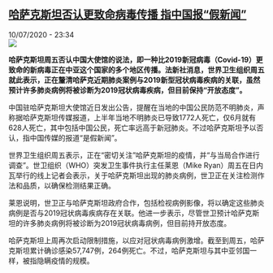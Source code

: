 <!--1594418182000-->
[哈萨克斯坦否认更致命病毒传播 指中国报“假新闻”](http://www.rfi.fr//cn/%E4%B8%AD%E5%9B%BD/20200710-%E5%93%88%E8%90%A8%E5%85%8B%E6%96%AF%E5%9D%A6%E5%90%A6%E8%AE%A4%E6%9B%B4%E8%87%B4%E5%91%BD%E7%97%85%E6%AF%92%E4%BC%A0%E6%92%AD-%E6%8C%87%E4%B8%AD%E5%9B%BD%E6%8A%A5-%E5%81%87%E6%96%B0%E9%97%BB)
------

<div>10/07/2020 - 23:34</div><img src="https://s.rfi.fr/media/display/2a87c7fa-c2f5-11ea-ba90-005056a98db9/w:310/p:16x9/2020-07-08T000000Z_149152384_RC21PH9BXH0E_RTRMADP_3_HEALTH-CORONAVIRUS-CENTRALASIA.JPG"><p><strong>哈萨克斯坦周五否认中国大使馆的说法，即一种比2019新冠病毒（Covid-19）更致命的新病毒正在中亚这个国家的多个地区传播。法新社消息，世界卫生组织周五就此表示，正在釐清哈萨克近期肺炎案例与2019新型冠状病毒疾病的关联，虽然预计许多肺炎病例将被诊断为2019冠状病毒疾病，但目前保持“开放态度”。</strong></p><div class="t-content__body u-clearfix"><div class="m-interstitial"></div><p>中国驻哈萨克斯坦大使馆近日发出公告，提醒在当地的中国公民防范不明肺炎，声称据哈萨克斯坦传媒报道，上半年当地不明肺炎已导致1772人死亡，仅6月就有628人死亡，其中包括中国公民，死亡率远高于新冠肺炎。不过哈萨克斯坦予以否认，指中国传媒的报道“是假新闻”。</p><p>世界卫生组织周五表示，正在“密切关注”哈萨克斯坦的疫情，并“与当局合作进行调查”。世卫组织（WHO）突发卫生事件执行主任莱恩（Mike Ryan）周五在日内瓦举行的线上记者会表示，关于哈萨克斯坦出现的肺炎病例，世卫正在关注检测作法和品质，以确保检测结果正确。</p><p>莱恩说明，世卫正与哈萨克斯坦政府合作，包括检视病例影像，将以确定这些肺炎病例是否与2019冠状病毒疾病存在关联。他进一步表示，尽管世卫预计哈萨克斯坦的许多肺炎病例将被诊断为2019冠状病毒病例，但目前持开放态度。</p><p>哈萨克斯坦上周再次启动限制措施，以应对冠状病毒病例激增。截至到周五，哈萨克斯坦累计确诊感染57,747例，264例死亡。不过，哈萨克斯坦与其中亚邻国一样，被指隐瞒疫情的规模。</p><div class="o-self-promo o-self-promo--nl o-self-promo--hidden" data-selfpromo-newsletter></div><div class="o-self-promo o-self-promo--app o-self-promo--hidden" data-selfpromo-app></div></div>

